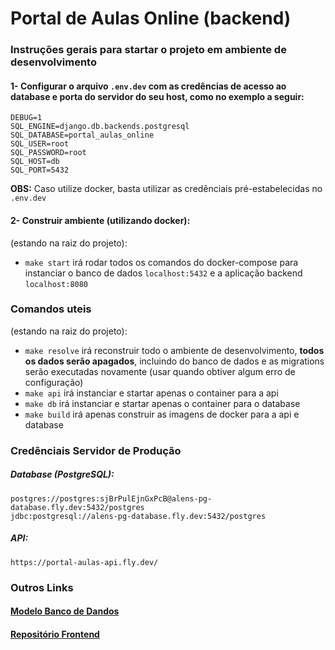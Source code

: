 # Portal de Aulas Online (backend)
### Instruções gerais para startar o projeto em ambiente de desenvolvimento
#### 1- Configurar o arquivo `.env.dev` com as credências de acesso ao database e porta do servidor do seu host, como no exemplo a seguir:
```
DEBUG=1
SQL_ENGINE=django.db.backends.postgresql
SQL_DATABASE=portal_aulas_online
SQL_USER=root
SQL_PASSWORD=root
SQL_HOST=db
SQL_PORT=5432
```
**OBS:** Caso utilize docker, basta utilizar as credênciais pré-estabelecidas no `.env.dev`

#### 2- Construir ambiente (utilizando docker):
(estando na raiz do projeto):
- `make start` irá rodar todos os comandos do docker-compose para instanciar o banco de dados `localhost:5432` e a aplicação backend `localhost:8080`

### Comandos uteis
(estando na raiz do projeto):
- `make resolve` irá reconstruir todo o ambiente de desenvolvimento, **todos os dados serão apagados**, incluindo do banco de dados e as migrations serão executadas novamente (usar quando obtiver algum erro de configuração)
- `make api` irá instanciar e startar apenas o container para a api
- `make db` irá instanciar e startar apenas o container para o database
- `make build` irá apenas construir as imagens de docker para a api e database

### Credênciais Servidor de Produção
##### Database (PostgreSQL):
`postgres://postgres:sjBrPulEjnGxPcB@alens-pg-database.fly.dev:5432/postgres`
<br/>
`jdbc:postgresql://alens-pg-database.fly.dev:5432/postgres`
##### API: 
`https://portal-aulas-api.fly.dev/`


### Outros Links
#### [Modelo Banco de Dandos](https://dbdiagram.io/d/642a4d435758ac5f17262b1e)
#### [Repositório Frontend](https://github.com/349Team/portal-aulas-online-frontend)